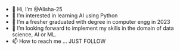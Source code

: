 - 👋 Hi, I’m @Alisha-25
- 👀 I’m interested in learning AI using Python 
- 🌱 I’m a fresher graduated with degree in computer engg in 2023
- 💞️ I’m looking forward to implement my skills in the domain of data science, AI or ML.
- 📫 How to reach me ... JUST FOLLOW

<!---
Alisha-25/Alisha-25 is a ✨ special ✨ repository because its `README.md` (this file) appears on your GitHub profile.
You can click the Preview link to take a look at your changes.
--->
